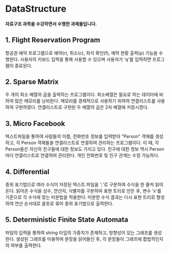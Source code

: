 # DataStructure

#### 자료구조 과목을 수강하면서 수행한 과제들입니다.

## 1. Flight Reservation Program
 항공권 예약 프로그램으로 예약(r), 취소(c), 좌석 확인(f), 예약 현황 출력(p) 기능을 수행한다.
 사용자의 키보드 입력을 통해 사용할 수 있으며 사용자가 'q'를 입력하면 프로그램이 종료된다.
 

## 2. Sparse Matrix
 두 개의 희소 배열의 곱을 출력하는 프로그램이다. 
 희소배열은 필요로 하는 데이터에 비하여 많은 메모리를 낭비한다.
 메모리를 경제적으로 사용하기 위하여 연결리스트를 사용하여 구현하였다.
 연결리스트로 구현된 두 배열의 곱은 2차 배열에 저장시켰다.

## 3. Micro Facebook
 텍스트파일을 통하여 사람들의 이름, 전화번호 정보를 입력받아 "Person" 객체를 생성하고,
 각 Person 객체들을 연결리스트로 연결하여 관리하는 프로그램이다.
 이 때, 각 Person들은 자신의 친구들에 대한 정보도 가지고 있다.
 친구에 대한 정보 역시 Person마다 연결리스트로 연결하여 관리한다.
 개인 전화번호 및 친구 관계는 수정 가능하다.

## 4. Differential
 중위 표기법으로 여러 수식이 저장된 텍스트 파일을 ';'로 구분하여 수식을 한 줄씩 읽어온다.
 읽어온 수식을 상수, 연산자, 식별자를 구분하여 표현 트리로 만든 후,
 변수 'x'를 기준으로 각 수식에 맞는 미분법을 적용한다.
 미분한 수식 결과는 다시 표현 트리로 형성하여 연산 순서대로 괄호로 묶어 중위 표기법으로 출력한다.

## 5. Deterministic Finite State Automata
 파일의 입력을 통하여 string 타입의 가중치가 존재하고, 방향성이 있는 그래프를 생성한다.
 생성된 그래프를 이용하여 문장을 읽어들인 후, 각 문장들이 그래프에 합법적인지의 여부를 출력한다.
